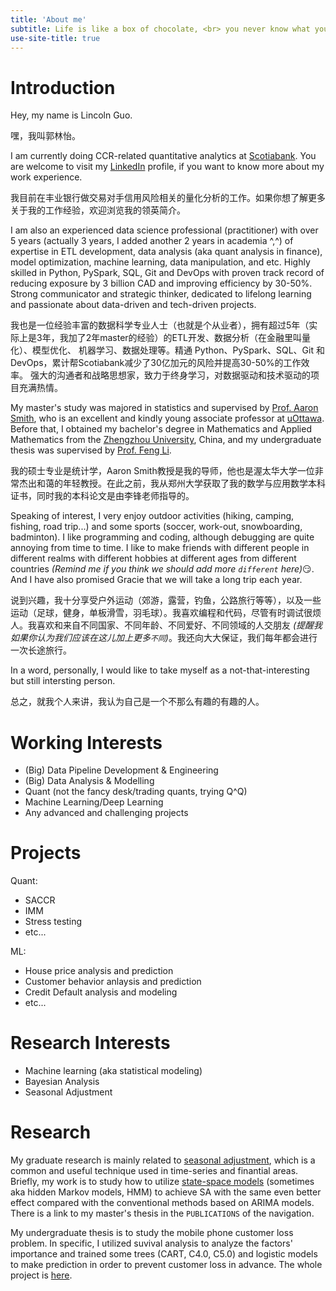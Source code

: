 ```yaml
---
title: 'About me'
subtitle: Life is like a box of chocolate, <br> you never know what you're gonna get.
use-site-title: true
---
```


# Introduction

Hey, my name is Lincoln Guo.

嘿，我叫郭林怡。

I am currently doing CCR-related quantitative analytics at [Scotiabank](https://en.wikipedia.org/wiki/Scotiabank). You are welcome to visit my [LinkedIn](https://www.linkedin.com/in/lincolnguo) profile, if you want to know more about my work experience.

我目前在丰业银行做交易对手信用风险相关的量化分析的工作。如果你想了解更多关于我的工作经验，欢迎浏览我的领英简介。

I am also an experienced data science professional (practitioner) with over 5 years (actually 3 years, I added another 2 years in academia ^,^) of expertise in ETL development, data analysis (aka quant analysis in finance), model optimization, machine learning, data manipulation, and etc. Highly skilled in Python, PySpark, SQL, Git and DevOps with proven track record of reducing exposure by 3 billion CAD and improving efficiency by 30-50%. Strong communicator and strategic thinker, dedicated to lifelong learning and passionate about data-driven and tech-driven projects. 

我也是一位经验丰富的数据科学专业人士（也就是个从业者），拥有超过5年（实际上是3年，我加了2年master的经验）的ETL开发、数据分析（在金融里叫量化）、模型优化、 机器学习、数据处理等。精通 Python、PySpark、SQL、Git 和 DevOps，累计帮Scotiabank减少了30亿加元的风险并提高30-50%的工作效率。 强大的沟通者和战略思想家，致力于终身学习，对数据驱动和技术驱动的项目充满热情。

My master's study was majored in statistics and supervised by [Prof. Aaron Smith](https://science.uottawa.ca/mathstat/en/people/smith-aaron), who is an excellent and kindly young associate professor at [uOttawa](https://science.uottawa.ca/mathstat/en). Before that, I obtained my bachelor's degree in Mathematics and Applied Mathematics from the [Zhengzhou University](https://en.wikipedia.org/wiki/Zhengzhou_University), China, and my undergraduate thesis was supervised by [Prof. Feng Li](http://www5.zzu.edu.cn/math/info/1054/2133.htm).

我的硕士专业是统计学，Aaron Smith教授是我的导师，他也是渥太华大学一位非常杰出和蔼的年轻教授。在此之前，我从郑州大学获取了我的数学与应用数学本科证书，同时我的本科论文是由李锋老师指导的。

Speaking of interest, I very enjoy outdoor activities (hiking, camping, fishing, road trip...) and some sports (soccer, work-out, snowboarding, badminton). I like programming and coding, although debugging are quite annoying from time to time. I like to make friends with different people in different realms with different hobbies at different ages from different countries _(Remind me if you think we should add more `different` here)_:smirk:. And I have also promised Gracie that we will take a long trip each year.

说到兴趣，我十分享受户外运动（郊游，露营，钓鱼，公路旅行等等），以及一些运动（足球，健身，单板滑雪，羽毛球）。我喜欢编程和代码，尽管有时调试很烦人。我喜欢和来自不同国家、不同年龄、不同爱好、不同领域的人交朋友 _(提醒我如果你认为我们应该在这儿加上更多`不同`)_。我还向大大保证，我们每年都会进行一次长途旅行。

In a word, personally, I would like to take myself as a not-that-interesting but still intersting person.

总之，就我个人来讲，我认为自己是一个不那么有趣的有趣的人。

# Working Interests

* (Big) Data Pipeline Development & Engineering
* (Big) Data Analysis & Modelling
* Quant (not the fancy desk/trading quants, trying Q^Q) 
* Machine Learning/Deep Learning
* Any advanced and challenging projects

# Projects

Quant:
* SACCR
* IMM
* Stress testing
* etc...
  
ML:
* House price analysis and prediction
* Customer behavior anlaysis and prediction
* Credit Default analysis and modeling
* etc...


# Research Interests

* Machine learning (aka statistical modeling)
* Bayesian Analysis
* Seasonal Adjustment

# Research 

My graduate research is mainly related to [seasonal adjustment](https://en.wikipedia.org/wiki/Seasonal_adjustment), which is a common and useful technique used in time-series and finantial areas. Briefly, my work is to study how to utilize [state-space models](https://en.wikipedia.org/wiki/State-space_representation) (sometimes aka hidden Markov models, HMM) to achieve SA with the same even better effect compared with the conventional methods based on ARIMA models. There is a link to my master's thesis in the `PUBLICATIONS` of the navigation.

My undergraduate thesis is to study the mobile phone customer loss problem. In specific, I utilized suvival analysis to analyze the factors' importance and trained some trees (CART, C4.0, C5.0) and logistic models to make prediction in order to prevent customer loss in advance. The whole project is [here](https://github.com/LinyiGuo96/MyBachelorThesis).
